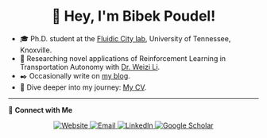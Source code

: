 <h1 align="center">👋 Hey, I'm Bibek Poudel!</h1>

- 🎓 Ph.D. student at the [Fluidic City lab](), University of Tennessee, Knoxville.
- 🚀 Researching novel applications of Reinforcement Learning in Transportation Autonomy with [Dr. Weizi Li](https://weizi-li.github.io).
- ✒️ Occasionally write on [my blog]([https://poudel-bibek.github.io/posts](https://poudel-bibek.github.io/archives/)).
- 📄 Dive deeper into my journey: [My CV](https://nbviewer.org/github/poudel-bibek/poudel-bibek.github.io/blob/main/data/others/Bibek_Poudel.pdf).

---

💬 **Connect with Me**

<p align="center">
  <a href="https://poudel-bibek.github.io/">
    <img src="https://icons8.com/icon/VJz2Ob51dvZJ/website" alt="Website">
  </a>
  <a href="mailto:bibek@email.com">
    <img src="https://img.icons8.com/fluent/48/000000/email.png" alt="Email">
  </a>
  <a href="https://www.linkedin.com/in/poudel-bibek/">
    <img src="https://img.icons8.com/fluent/48/000000/linkedin.png" alt="LinkedIn">
  </a>
  <a href="https://scholar.google.com/citations?user=YOUR_USER_ID">
    <img src="https://img.icons8.com/color/48/000000/google-scholar.png" alt="Google Scholar">
  </a>
</p>

